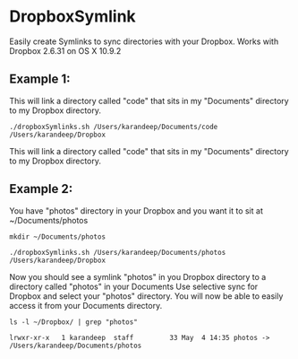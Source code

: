 # DropboxSymlink
Easily create Symlinks to sync directories with your Dropbox.
Works with Dropbox 2.6.31 on OS X 10.9.2

## Example 1:

This will link a directory called "code" that sits in my "Documents" directory to my Dropbox directory.

`./dropboxSymlinks.sh /Users/karandeep/Documents/code /Users/karandeep/Dropbox`

This will link a directory called "code" that sits in my "Documents" directory to my Dropbox directory.

## Example 2:

You have "photos" directory in your Dropbox and you want it to sit at ~/Documents/photos

`mkdir ~/Documents/photos`

`./dropboxSymlinks.sh /Users/karandeep/Documents/photos /Users/karandeep/Dropbox`

Now you should see a symlink "photos" in you Dropbox directory to a directory called "photos" in your Documents
Use selective sync for Dropbox and select your "photos" directory.  You will now be able to easily access it from your Documents directory.

`ls -l ~/Dropbox/ | grep "photos"`

`lrwxr-xr-x   1 karandeep  staff         33 May  4 14:35 photos -> /Users/karandeep/Documents/photos`


